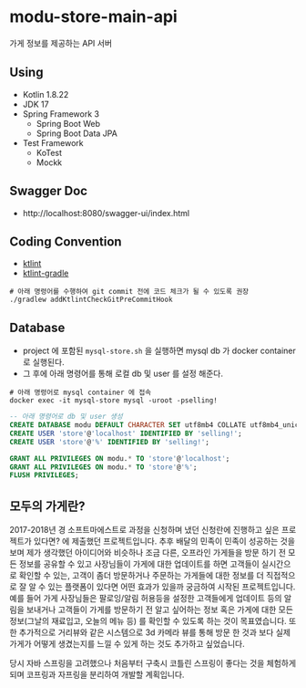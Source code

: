 # modu-store-main-api
가게 정보를 제공하는 API 서버


## Using
- Kotlin 1.8.22
- JDK 17
- Spring Framework 3
    - Spring Boot Web
    - Spring Boot Data JPA
- Test Framework
    - KoTest
    - Mockk

## Swagger Doc
- http://localhost:8080/swagger-ui/index.html

## Coding Convention
- [ktlint](https://github.com/jlleitschuh/ktlint-gradle)
- [ktlint-gradle](https://github.com/jlleitschuh/ktlint-gradle)

```shell
# 아래 명령어를 수행하여 git commit 전에 코드 체크가 될 수 있도록 권장
./gradlew addKtlintCheckGitPreCommitHook
```

## Database
- project 에 포함된 `mysql-store.sh` 을 실행하면 mysql db 가 docker container 로 실행된다.
- 그 후에 아래 명령어를 통해 로컬 db 및 user 를 설정 해준다.

```shell
# 아래 명령어로 mysql container 에 접속
docker exec -it mysql-store mysql -uroot -pselling!
```

```sql
-- 아래 명령어로 db 및 user 생성
CREATE DATABASE modu DEFAULT CHARACTER SET utf8mb4 COLLATE utf8mb4_unicode_ci;
CREATE USER 'store'@'localhost' IDENTIFIED BY 'selling!';
CREATE USER 'store'@'%' IDENTIFIED BY 'selling!';

GRANT ALL PRIVILEGES ON modu.* TO 'store'@'localhost';
GRANT ALL PRIVILEGES ON modu.* TO 'store'@'%';
FLUSH PRIVILEGES;
```

## 모두의 가게란?

2017-2018년 경 소프트마에스트로 과정을 신청하며 냈던 신청란에 진행하고 싶은 프로젝트가 있다면? 에 제출했던 프로젝트입니다.
추후 배달의 민족이 민족이 성공하는 것을 보며 제가 생각했던 아이디어와 비슷하나 조금 다른,
오프라인 가게들을 방문 하기 전 모든 정보를 공유할 수 있고 사장님들이 가게에 대한 업데이트를 하면 고객들이 실시간으로 확인할 수 있는,
고객이 좀더 방문하거나 주문하는 가게들에 대한 정보를 더 직접적으로 잘 알 수 있는 플랫폼이 있다면 어떤 효과가 있을까 궁금하여 시작된
프로젝트입니다.
예를 들어 가게 사장님들은 팔로잉/알림 허용등을 설정한 고객들에게 업데이트 등의 알림을 보내거나 고객들이 가게를 방문하기 전
알고 싶어하는 정보 혹은 가게에 대한 모든 정보(그날의 재료입고, 오늘의 메뉴 등) 를 확인할 수 있도록 하는 것이 목표였습니다.
또한 추가적으로 거리뷰와 같은 시스템으로 3d 카메라 뷰를 통해 방문 한 것과 보다 실제 가게가 어떻게 생겼는지를 느낄 수 있게 하는 것도 추가하고 싶었습니다.

당시 자바 스프링을 고려했으나 처음부터 구축시 코틀린 스프링이 좋다는 것을 체험하게 되며 코프링과 자프링을 분리하여 개발할 계획입니다.
